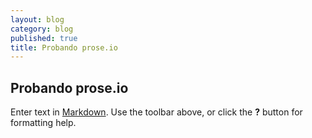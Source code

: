 ```yaml
---
layout: blog
category: blog
published: true
title: Probando prose.io
---
```


## Probando prose.io

Enter text in [Markdown](http://daringfireball.net/projects/markdown/). Use the toolbar above, or click the **?** button for formatting help.